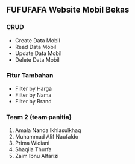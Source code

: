 ## **FUFUFAFA** Website Mobil Bekas

### CRUD
- Create Data Mobil <br>
- Read Data Mobil <br>
- Update Data Mobil  <br>
- Delete Data Mobil <br>

### Fitur Tambahan
- Filter by Harga <br>
- Filter by Nama <br>
- Filter by Brand <br>

### Team 2 ~~(team panitia)~~
1. Amala Nanda Ikhlasulkhaq <br>
2. Muhammad Alif Naufaldo <br>
3. Prima Widiani <br>
4. Shaqila Thurfa <br>
5. Zaim Ibnu Alfarizi  <br>
